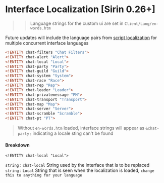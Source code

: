 # Interface Localization [Sirin 0.26+]

>> Language strings for the custom ui are set in `Client/Lang/en-words.htm`

Future updates will include the language pairs from [script localization](scriptlocal) for multiple concurrent interface languages 

```html
<!ENTITY chat-filters "Chat Filters">
<!ENTITY chat-alert "Alert">
<!ENTITY chat-local "Local">
<!ENTITY chat-party "Party">
<!ENTITY chat-guild "Guild">
<!ENTITY chat-system "System">
<!ENTITY chat-race "Race">
<!ENTITY chat-rep "Rep">
<!ENTITY chat-leader "Leader">
<!ENTITY chat-privatemessage "PM">
<!ENTITY chat-transport "Transport">
<!ENTITY chat-map "Map">
<!ENTITY chat-server "Server">
<!ENTITY chat-scramble "Scramble">
<!ENTITY chat-pt "PT">
```

> Without `en-words.htm` loaded, interface strings will appear as `&chat-party;` indicating a locale sting can't be found

#### Breakdown ####

`<!ENTITY chat-local "Local">`

`string` : `chat-local` String used by the interface that is to be replaced\
`string` : `Local` String that is seen when the localization is loaded, `change this to anything for your language`
